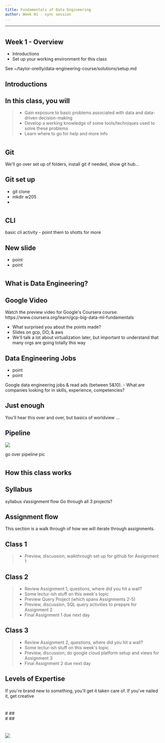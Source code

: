 ```yaml
---
title: Fundamentals of Data Engineering
author: Week 01 - sync session
...
```


---

# 
## Week 1 - Overview

- Introductions
- Set up your working environment for this class

<div class="notes">
See ~/taylor-oreilly/data-engineering-course/solutions/setup.md
</div>

## Introductions


## In this class, you will

> - Gain exposure to basic problems associated with data and data-driven decision-making
> - Develop a working knowledge of some tools/techniques used to solve these problems
> - Learn where to go for help and more info

<div class="notes">

</div>

#
## Git
<div class="notes">
We'll go over set up of folders, install git if needed, show git hub...
</div>

## Git set up

- git clone <repo-name>
- mkdir w205
-



#
## CLI

<div class="notes">
basic cli activity - point them to shotts for more
</div>

## New slide

- point
- point



# 
## What is Data Engineering?

## Google Video
<div class="notes">
Watch the preview video for Google's Coursera course:
    https://www.coursera.org/learn/gcp-big-data-ml-fundamentals

- What surprised you about the points made?
- Slides on gcp, DO, & aws
- We'll talk a lot about virtualization later, but important to understand that many orgs are going totally this way
</div>

## Data Engineering Jobs

- point
- point

<div class="notes">
Google data engineering jobs & read ads (between 5&10).
- What are companies looking for in skills, experience, competencies?
</div>

## Just enough
<div class="notes">
You'll hear this over and over, but basics of worldview
...
</div>

## Pipeline

![](images/pipeline-overall.svg)

<div class="notes">
go over pipeline pic
</div>

#
## How this class works
## Syllabus
<div class="notes">
syllabus
√assignment flow
Go through all 3 projects? 
</div>

## Assignment flow
<div class="notes">
This section is a walk through of how we will iterate through assignments.
</div>

## Class 1

> - Preview, discussion, walkthrough set up for github for Assignment 1

## Class 2

> - Review Assignment 1, questions, where did you hit a wall?
> - Some lectur-ish stuff on this week's topic
> - Preview Query Project (which spans Assignments 2-5)
> - Preview, discussion, SQL query activities to prepare for Assignment 2
> - Final Assignment 1 due next day

## Class 3

> - Review Assignment 2, questions, where did you hit a wall?
> - Some lectur-ish stuff on this week's topic
> - Preview, discussion, do google cloud platform setup and views for Assignment 3
> - Final Assignment 2 due next day



## Levels of Expertise
<div class="notes">
If you're brand new to something, you'll get it taken care of. If you've nailed it, get creative
</div>

#
## 
<div class="notes">
</div>
#
## 
<div class="notes">
</div>
#
## 
<div class="notes">
</div>

#

<img class="logo" src="images/berkeley-school-of-information-logo.png"/>

